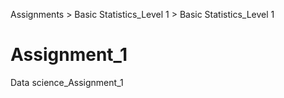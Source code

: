 Assignments > Basic Statistics_Level 1 > Basic Statistics_Level 1
# Assignment_1
Data science_Assignment_1
